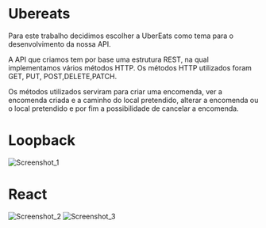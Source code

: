 
# Ubereats

Para este trabalho decidimos escolher a UberEats como tema para o
desenvolvimento da nossa API.

A API que criamos tem por base uma estrutura REST, na qual implementamos
vários métodos HTTP. Os métodos HTTP utilizados foram GET, PUT,
POST,DELETE,PATCH.

Os métodos utilizados serviram para criar uma encomenda, ver a encomenda
criada e a caminho do local pretendido, alterar a encomenda ou o local
pretendido e por fim a possibilidade de cancelar a encomenda.

# Loopback
![Screenshot_1](https://user-images.githubusercontent.com/83920931/122745088-8c836400-d280-11eb-9efa-be1a70441752.png)

# React
![Screenshot_2](https://user-images.githubusercontent.com/83920931/122745375-d8cea400-d280-11eb-8b64-ad7e8638c093.png)
![Screenshot_3](https://user-images.githubusercontent.com/83920931/122745399-dd935800-d280-11eb-8622-530a49f623c0.png)
